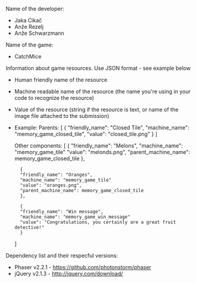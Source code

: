 Name of the developer:
- Jaka Cikač
- Anže Rezelj
- Anže Schwarzmann

Name of the game:
- CatchMice

Information about game resources. Use JSON format - see example below
- Human friendly name of the resource
- Machine readable name of the resource (the name you're using in your code to recognize the resource)
- Value of the resource (string if the resource is text, or name of the image file attached to the submission)
- Example:
    Parents:
    [
        { 
        "friendly_name": "Closed Tile",
        "machine_name": "memory_game_closed_tile",
        "value": "closed_tile.png"
        }
    ]

    Other components:
    [
        { 
        "friendly_name": "Melons",
        "machine_name": "memory_game_tile"
        "value": "melonds.png",
        "parent_machine_name": memory_game_closed_tile 
        },

        { 
        "friendly_name": "Oranges",
        "machine_name": "memory_game_tile"
        "value": "oranges.png",
        "parent_machine_name": memory_game_closed_tile 
        },

        { 
        "friendly_name": "Win message",
        "machine_name": "memory_game_win_message"
        "value": "Congratulations, you certainly are a great fruit detective!"
        }
    ]

Dependency list and their respecful versions:
- Phaser v2.2.1 - https://github.com/photonstorm/phaser
- jQuery v2.1.3 - http://jquery.com/download/